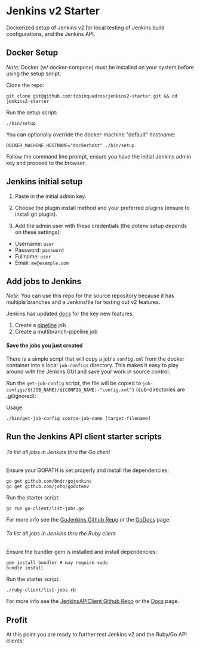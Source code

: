# Jenkins v2 Starter

Dockerized setup of Jenkins v2 for local testing of Jenkins build
configurations, and the Jenkins API.

## Docker Setup

*Note:* Docker (w/ docker-compose) must be installed on your system before
using the setup script.

Clone the repo:

```
git clone git@github.com:tobinquadros/jenkins2-starter.git && cd jenkins2-starter
```

Run the setup script:

```
./bin/setup
```

You can optionally override the docker-machine "default" hostname:

```
DOCKER_MACHINE_HOSTNAME="dockerhost" ./bin/setup
```

Follow the command line prompt, ensure you have the initial Jenkins admin key
and proceed to the browser.

## Jenkins initial setup

1. Paste in the initial admin key.

2. Choose the plugin install method and your preferred plugins (ensure to install git plugin).

3. Add the admin user with these credentials (the dotenv setup depends on these settings):

  - Username: `user`
  - Password: `password`
  - Fullname: `user`
  - Email: `me@example.com`

## Add jobs to Jenkins

*Note:* You can use this repo for the source repository because it has multiple
branches and a Jenkinsfile for testing out v2 features.

Jenkins has updated [docs](https://jenkins.io/doc/) for the key new features.

1. Create a [pipeline](https://jenkins.io/doc/pipeline/) job
2. Create a multibranch-pipeline job

#### Save the jobs you just created

There is a simple script that will copy a job's `config.xml` from the docker
container into a local `job-configs` directory. This makes it easy to play
around with the Jenkins GUI and save your work in source control.

Run the `get-job-config` script, the file will be copied to
`job-configs/${JOB_NAME}/${CONFIG_NAME:-"config.xml"}` (sub-directories are
.gitignored):

Usage:

```
./bin/get-job-config source-job-name [target-filename]
```

## Run the Jenkins API client starter scripts

###### To list all jobs in Jenkins thru the Go client

Ensure your GOPATH is set properly and install the dependencies:

```
go get github.com/bndr/gojenkins
go get github.com/joho/godotenv
```

Run the starter script:

```
go run go-client/list-jobs.go
```

For more info see the [GoJenkins Github
Repo](https://github.com/bndr/gojenkins) or the
[GoDocs](https://godoc.org/github.com/bndr/gojenkins) page.

###### To list all jobs in Jenkins thru the Ruby client

Ensure the bundler gem is installed and install dependencies:

```
gem install bundler # may require sudo
bundle install
```

Run the starter script:

```
./ruby-client/list-jobs.rb
```

For more info see the [JenkinsAPIClient Github
Repo](https://github.com/arangamani/jenkins_api_client) or the
[Docs](http://github.arangamani.net/jenkins_api_client/) page.

## Profit

At this point you are ready to further test Jenkins v2 and the Ruby/Go API
clients!
